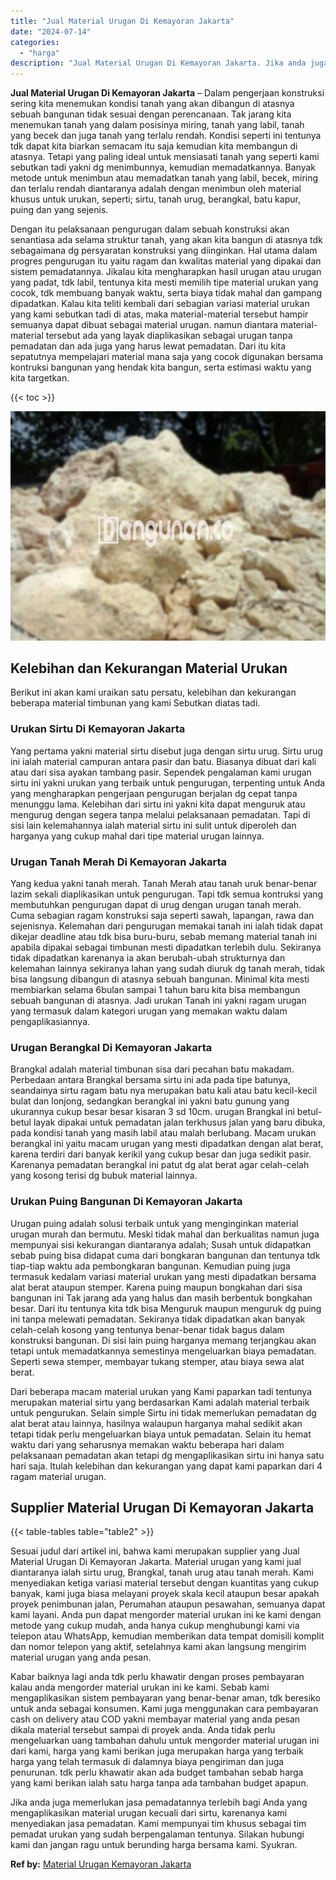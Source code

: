 ```yaml
---
title: "Jual Material Urugan Di Kemayoran Jakarta"
date: "2024-07-14"
categories: 
  - "harga"
description: "Jual Material Urugan Di Kemayoran Jakarta. Jika anda juga memerlukan jasa pemadatannya terlebih bagi Anda yang mengaplikasikan material urugan kecuali dari s..."
---
```


**Jual Material Urugan Di Kemayoran Jakarta** – Dalam pengerjaan konstruksi sering kita menemukan kondisi tanah yang akan dibangun di atasnya sebuah bangunan tidak sesuai dengan perencanaan. Tak jarang kita menemukan tanah yang dalam posisinya miring, tanah yang labil, tanah yang becek dan juga tanah yang terlalu rendah. Kondisi seperti ini tentunya tdk dapat kita biarkan semacam itu saja kemudian kita membangun di atasnya. Tetapi yang paling ideal untuk mensiasati tanah yang seperti kami sebutkan tadi yakni dg menimbunnya, kemudian memadatkannya. Banyak metode untuk menimbun atau memadatkan tanah yang labil, becek, miring dan terlalu rendah diantaranya adalah dengan menimbun oleh material khusus untuk urukan, seperti; sirtu, tanah urug, berangkal, batu kapur, puing dan yang sejenis.

Dengan itu pelaksanaan pengurugan dalam sebuah konstruksi akan senantiasa ada selama struktur tanah, yang akan kita bangun di atasnya tdk sebagaimana dg persyaratan konstruksi yang diinginkan. Hal utama dalam progres pengurugan itu yaitu ragam dan kwalitas material yang dipakai dan sistem pemadatannya. Jikalau kita mengharapkan hasil urugan atau urugan yang padat, tdk labil, tentunya kita mesti memilih tipe material urukan yang cocok, tdk membuang banyak waktu, serta biaya tidak mahal dan gampang dipadatkan. Kalau kita teliti kembali dari sebagian variasi material urukan yang kami sebutkan tadi di atas, maka material-material tersebut hampir semuanya dapat dibuat sebagai material urugan. namun diantara material-material tersebut ada yang layak diaplikasikan sebagai urugan tanpa pemadatan dan ada juga yang harus lewat pemadatan. Dari itu kita sepatutnya mempelajari material mana saja yang cocok digunakan bersama kontruksi bangunan yang hendak kita bangun, serta estimasi waktu yang kita targetkan.

{{< toc >}}

![Jual Material Urugan Di Kemayoran Jakarta](/images/jual-urugan-28.png)

## Kelebihan dan Kekurangan Material Urukan

Berikut ini akan kami uraikan satu persatu, kelebihan dan kekurangan beberapa material timbunan yang kami Sebutkan diatas tadi.

### Urukan Sirtu Di Kemayoran Jakarta

Yang pertama yakni material sirtu disebut juga dengan sirtu urug. Sirtu urug ini ialah material campuran antara pasir dan batu. Biasanya dibuat dari kali atau dari sisa ayakan tambang pasir. Sependek pengalaman kami urugan sirtu ini yakni urukan yang terbaik untuk pengurugan, terpenting untuk Anda yang mengharapkan pengerjaan pengurugan berjalan dg cepat tanpa menunggu lama. Kelebihan dari sirtu ini yakni kita dapat menguruk atau mengurug dengan segera tanpa melalui pelaksanaan pemadatan. Tapi di sisi lain kelemahannya ialah material sirtu ini sulit untuk diperoleh dan harganya yang cukup mahal dari tipe material urugan lainnya.

### Urugan Tanah Merah Di Kemayoran Jakarta

Yang kedua yakni tanah merah. Tanah Merah atau tanah uruk benar-benar lazim sekali diaplikasikan untuk pengurugan. Tapi tdk semua kontruksi yang membutuhkan pengurugan dapat di urug dengan urugan tanah merah. Cuma sebagian ragam konstruksi saja seperti sawah, lapangan, rawa dan sejenisnya. Kelemahan dari pengurugan memakai tanah ini ialah tidak dapat dikejar deadline atau tdk bisa buru-buru, sebab memang material tanah ini apabila dipakai sebagai timbunan mesti dipadatkan terlebih dulu. Sekiranya tidak dipadatkan karenanya ia akan berubah-ubah strukturnya dan kelemahan lainnya sekiranya lahan yang sudah diuruk dg tanah merah, tidak bisa langsung dibangun di atasnya sebuah bangunan. Minimal kita mesti membiarkan selama 6bulan sampai 1 tahun baru kita bisa membangun sebuah bangunan di atasnya. Jadi urukan Tanah ini yakni ragam urugan yang termasuk dalam kategori urugan yang memakan waktu dalam pengaplikasiannya.

### Urugan Berangkal Di Kemayoran Jakarta

Brangkal adalah material timbunan sisa dari pecahan batu makadam. Perbedaan antara Brangkal bersama sirtu ini ada pada tipe batunya, seandainya sirtu ragam batu nya merupakan batu kali atau batu kecil-kecil bulat dan lonjong, sedangkan berangkal ini yakni batu gunung yang ukurannya cukup besar besar kisaran 3 sd 10cm. urugan Brangkal ini betul-betul layak dipakai untuk pemadatan jalan terkhusus jalan yang baru dibuka, pada kondisi tanah yang masih labil atau malah berlubang. Macam urukan berangkal ini yaitu macam urugan yang mesti dipadatkan dengan alat berat, karena terdiri dari banyak kerikil yang cukup besar dan juga sedikit pasir. Karenanya pemadatan berangkal ini patut dg alat berat agar celah-celah yang kosong terisi dg bubuk material lainnya.

### Urukan Puing Bangunan Di Kemayoran Jakarta

Urugan puing adalah solusi terbaik untuk yang menginginkan material urugan murah dan bermutu. Meski tidak mahal dan berkualitas namun juga mempunyai sisi kekurangan diantaranya adalah; Susah untuk didapatkan sebab puing bisa didapat cuma dari bongkaran bangunan dan tentunya tdk tiap-tiap waktu ada pembongkaran bangunan. Kemudian puing juga termasuk kedalam variasi material urukan yang mesti dipadatkan bersama alat berat ataupun stemper. Karena puing maupun bongkahan dari sisa bangunan ini Tak jarang ada yang halus dan masih berbentuk bongkahan besar. Dari itu tentunya kita tdk bisa Menguruk maupun menguruk dg puing ini tanpa melewati pemadatan. Sekiranya tidak dipadatkan akan banyak celah-celah kosong yang tentunya benar-benar tidak bagus dalam konstruksi bangunan. Di sisi lain puing harganya memang terjangkau akan tetapi untuk memadatkannya semestinya mengeluarkan biaya pemadatan. Seperti sewa stemper, membayar tukang stemper, atau biaya sewa alat berat.

Dari beberapa macam material urukan yang Kami paparkan tadi tentunya merupakan material sirtu yang berdasarkan Kami adalah material terbaik untuk pengurukan. Selain simple Sirtu ini tidak memerlukan pemadatan dg alat berat atau lainnya, hasilnya walaupun harganya mahal sedikit akan tetapi tidak perlu mengeluarkan biaya untuk pemadatan. Selain itu hemat waktu dari yang seharusnya memakan waktu beberapa hari dalam pelaksanaan pemadatan akan tetapi dg mengaplikasikan sirtu ini hanya satu hari saja. Itulah kelebihan dan kekurangan yang dapat kami paparkan dari 4 ragam material urugan.

## Supplier Material Urugan Di Kemayoran Jakarta

{{< table-tables table="table2" >}}

Sesuai judul dari artikel ini, bahwa kami merupakan supplier yang Jual Material Urugan Di Kemayoran Jakarta. Material urugan yang kami jual diantaranya ialah sirtu urug, Brangkal, tanah urug atau tanah merah. Kami menyediakan ketiga variasi material tersebut dengan kuantitas yang cukup banyak, kami juga biasa melayani proyek skala kecil ataupun besar apakah proyek penimbunan jalan, Perumahan ataupun pesawahan, semuanya dapat kami layani. Anda pun dapat mengorder material urukan ini ke kami dengan metode yang cukup mudah, anda hanya cukup menghubungi kami via telepon atau WhatsApp, kemudian memberikan data tempat domisili komplit dan nomor telepon yang aktif, setelahnya kami akan langsung mengirim material urugan yang anda pesan.

Kabar baiknya lagi anda tdk perlu khawatir dengan proses pembayaran kalau anda mengorder material urukan ini ke kami. Sebab kami mengaplikasikan sistem pembayaran yang benar-benar aman, tdk beresiko untuk anda sebagai konsumen. Kami juga menggunakan cara pembayaran cash on delivery atau COD yakni membayar material yang anda pesan dikala material tersebut sampai di proyek anda. Anda tidak perlu mengeluarkan uang tambahan dahulu untuk mengorder material urugan ini dari kami, harga yang kami berikan juga merupakan harga yang terbaik harga yang telah termasuk di dalamnya biaya pengiriman dan juga penurunan. tdk perlu khawatir akan ada budget tambahan sebab harga yang kami berikan ialah satu harga tanpa ada tambahan budget apapun.

Jika anda juga memerlukan jasa pemadatannya terlebih bagi Anda yang mengaplikasikan material urugan kecuali dari sirtu, karenanya kami menyediakan jasa pemadatan. Kami mempunyai tim khusus sebagai tim pemadat urukan yang sudah berpengalaman tentunya. Silakan hubungi kami dan jangan ragu untuk berunding harga bersama kami. Syukran.

**Ref by:** [Material Urugan Kemayoran Jakarta](https://id.wikipedia.org/wiki/Material)
